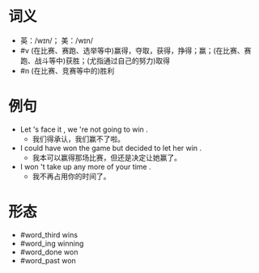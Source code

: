 # 词义
- 英：/wɪn/； 美：/wɪn/
- #v (在比赛、赛跑、选举等中)赢得，夺取，获得，挣得；赢；(在比赛、赛跑、战斗等中)获胜；(尤指通过自己的努力)取得
- #n (在比赛、竞赛等中的)胜利
# 例句
- Let 's face it , we 're not going to win .
	- 我们得承认，我们赢不了啦。
- I could have won the game but decided to let her win .
	- 我本可以赢得那场比赛，但还是决定让她赢了。
- I won 't take up any more of your time .
	- 我不再占用你的时间了。
# 形态
- #word_third wins
- #word_ing winning
- #word_done won
- #word_past won

